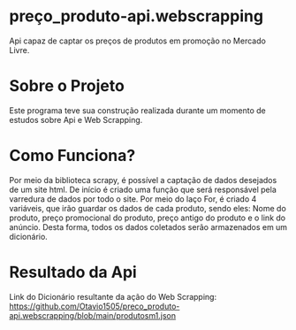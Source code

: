 # preço_produto-api.webscrapping
Api capaz de captar os preços de produtos em promoção no Mercado Livre.

# Sobre o Projeto
Este programa teve sua construção realizada durante um momento de estudos sobre Api e Web Scrapping.

# Como Funciona?
Por meio da biblioteca scrapy, é possível a captação de dados desejados de um site html. De início é criado uma função que será responsável pela varredura de dados por todo o site. Por meio do laço For, é criado 4 variáveis, que irão guardar os dados de cada produto, sendo eles: Nome do produto, preço promocional do produto, preço antigo do produto e o link do anúncio. Desta forma, todos os dados coletados serão armazenados em um dicionário.

# Resultado da Api
Link do Dicionário resultante da ação do Web Scrapping: https://github.com/Otavio1505/preco_produto-api.webscrapping/blob/main/produtosm1.json

